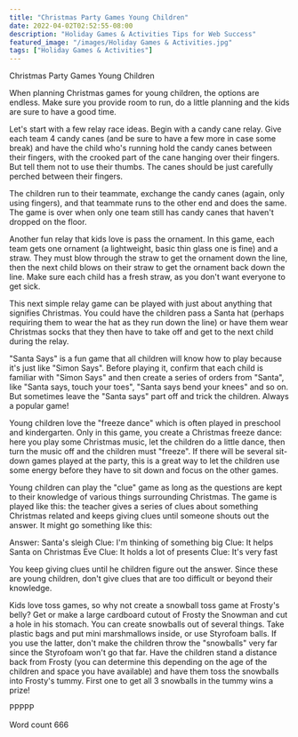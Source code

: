 ```yaml
---
title: "Christmas Party Games Young Children"
date: 2022-04-02T02:52:55-08:00
description: "Holiday Games & Activities Tips for Web Success"
featured_image: "/images/Holiday Games & Activities.jpg"
tags: ["Holiday Games & Activities"]
---
```


Christmas Party Games Young Children

When planning Christmas games for young children, the options are endless. Make sure you provide room to run, do a little planning and the kids are sure to have a good time.

Let's start with a few relay race ideas. Begin with a candy cane relay. Give each team 4 candy canes (and be sure to have a few more in case some break) and have the child who's running hold the candy canes between their fingers, with the crooked part of the cane hanging over their fingers. But tell them not to use their thumbs. The canes should be just carefully perched between their fingers. 

The children run to their teammate, exchange the candy canes (again, only using fingers), and that teammate runs to the other end and does the same. The game is over when only one team still has candy canes that haven't dropped on the floor.

Another fun relay that kids love is pass the ornament. In this game, each team gets one ornament (a lightweight, basic thin glass one is fine) and a straw. They must blow through the straw to get the ornament down the line, then the next child blows on their straw to get the ornament back down the line. Make sure each child has a fresh straw, as you don't want everyone to get sick.

This next simple relay game can be played with just about anything that signifies Christmas. You could have the children pass a Santa hat (perhaps requiring them to wear the hat as they run down the line) or have them wear Christmas socks that they then have to take off and get to the next child during the relay.

"Santa Says" is a fun game that all children will know how to play because it's just like "Simon Says". Before playing it, confirm that each child is familiar with "Simon Says" and then create a series of orders from "Santa", like "Santa says, touch your toes", "Santa says bend your knees" and so on. But sometimes leave the "Santa says" part off and trick the children. Always a popular game!

Young children love the "freeze dance" which is often played in preschool and kindergarten. Only in this game, you create a Christmas freeze dance: here you play some Christmas music, let the children do a little dance, then turn the music off and the children must "freeze". If there will be several sit-down games played at the party, this is a great way to let the children use some energy before they have to sit down and focus on the other games.

Young children can play the "clue" game as long as the questions are kept to their knowledge of various things surrounding Christmas. The game is played like this: the teacher gives a series of clues about something Christmas related and keeps giving clues until someone shouts out the answer. It might go something like this:

Answer: Santa's sleigh
Clue: I'm thinking of something big
Clue: It helps Santa on Christmas Eve
Clue: It holds a lot of presents
Clue: It's very fast

You keep giving clues until he children figure out the answer. Since these are young children, don't give clues that are too difficult or beyond their knowledge.

Kids love toss games, so why not create a snowball toss game at Frosty's belly? Get or make a large cardboard cutout of Frosty the Snowman and cut a hole in his stomach. You can create snowballs out of several things. Take plastic bags and put mini marshmallows inside, or use Styrofoam balls. If you use the latter, don't make the children throw the "snowballs" very far since the Styrofoam won't go that far. Have the children stand a distance back from Frosty (you can determine this depending on the age of the children and space you have available) and have them toss the snowballs into Frosty's tummy. First one to get all 3 snowballs in the tummy wins a prize!

PPPPP

Word count 666





